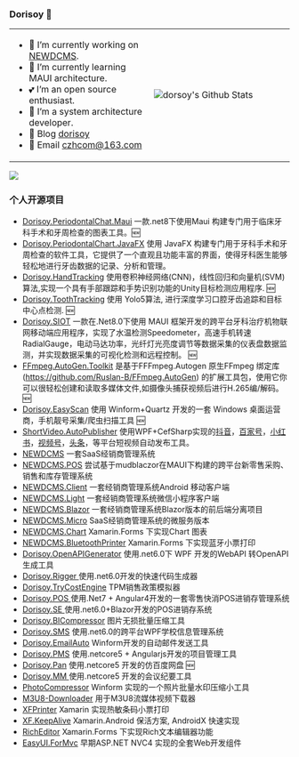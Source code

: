 ### **Dorisoy**   👋

<table>
<tr>
<td width="50%">

- 🔭 I’m currently working on [NEWDCMS](https://github.com/NEWDCMS).
- 🌱 I’m currently learning MAUI architecture.
- 💕 I’m an open source enthusiast.
- 🖖 I’m a system architecture developer.
- 🖖 Blog [dorisoy](http://www.dorsoy.com/)
- 🖖 Email [czhcom@163.com](mailto:czhcom@163.com)

</td>
<td>

 ![dorsoy's Github Stats](https://github-readme-stats.vercel.app/api?username=dorisoy&show_icons=true&hide_border=true)
 
 </td>
 </tr>
</table>


<img src="https://github-profile-trophy.vercel.app/?username=dorisoy&theme=flat&no-frame=true&margin-w=30" />


### 个人开源项目
- [Dorisoy.PeriodontalChat.Maui](https://github.com/dorisoy/Dorisoy.PeriodontalChat.Maui) 一款.net8下使用Maui 构建专门用于临床牙科手术和牙周检查的图表工具。:new:
- [Dorisoy.PeriodontalChart.JavaFX](https://github.com/dorisoy/Dorisoy.PeriodontalChat.JavaFX) 使用 JavaFX 构建专门用于牙科手术和牙周检查的软件工具，它提供了一个直观且功能丰富的界面，使得牙科医生能够轻松地进行牙齿数据的记录、分析和管理。
- [Dorisoy.HandTracking](https://github.com/dorisoy/Dorisoy.HandTracking) 使用卷积神经网络(CNN)，线性回归和向量机(SVM)算法,实现一个具有手部跟踪和手势识别功能的Unity目标检测应用程序.  :new:
- [Dorisoy.ToothTracking](https://github.com/dorisoy/Dorisoy.ToothTracking) 使用 Yolo5算法, 进行深度学习口腔牙齿追踪和目标中心点检测. :new:
- [Dorisoy.SIOT](https://github.com/dorisoy/Dorisoy.SIOT) 一款在.Net8.0下使用 MAUI 框架开发的跨平台牙科治疗机物联网移动端应用程序，实现了水温检测Speedometer，高速手机转速RadialGauge，电动马达功率，光纤灯光亮度调节等数据采集的仪表盘数据监测，并实现数据采集的可视化检测和远程控制。 :new:
- [FFmpeg.AutoGen.Toolkit](https://github.com/dorisoy/FFmpeg.AutoGen.Toolkit) 是基于FFFmpeg.Autogen 原生FFmpeg 绑定库(https://github.com/Ruslan-B/FFmpeg.AutoGen) 的扩展工具包，使用它你可以很轻松创建和读取多媒体文件,如摄像头捕获视频后进行H.265编/解码。 :new:
- [Dorisoy.EasyScan](https://github.com/dorisoy/EasyScan) 使用 Winform+Quartz 开发的一套 Windows 桌面运营商，手机靓号采集/爬虫扫描工具 :new:
- [ShortVideo.AutoPublisher](https://github.com/dorisoy/ShortVideo.AutoPublisher) 使用WPF+CefSharp实现的[抖音](https://creator.douyin.com)，[百家号](https://baijiahao.baidu.com/builder/rc/edit?type=videoV2)，[小红书](https://creator.xiaohongshu.com)，[视频号](https://channels.weixin.qq.com)，[头条](https://mp.toutiao.com/profile_v4/xigua/upload-video)，等平台短视频自动发布工具。
- [NEWDCMS](https://github.com/dorisoy/DCMS)  一套SaaS经销商管理系统
- [NEWDCMS.POS](https://github.com/NEWDCMS/DCMS.POS) 尝试基于mudblaczor在MAUI下构建的跨平台新零售采购、销售和库存管理系统 
- [NEWDCMS.Client](https://github.com/dorisoy/DCMS.Client) 一套经销商管理系统Android 移动客户端
- [NEWDCMS.Light](https://github.com/dorisoy/DCMS.Light) 一套经销商管理系统微信小程序客户端
- [NEWDCMS.Blazor](https://github.com/dorisoy/DCMS.Blazor) 一套经销商管理系统Blazor版本的前后端分离项目
- [NEWDCMS.Micro](https://github.com/dorisoy/DCMS.Micro) SaaS经销商管理系统的微服务版本
- [NEWDCMS.Chart](https://github.com/dorisoy/DCMS.Chart)  Xamarin.Forms 下实现Chart 图表
- [NEWDCMS.BluetoothPrinter](https://github.com/dorisoy/DCMS.BluetoothPrinter)  Xamarin.Forms 下实现蓝牙小票打印
- [Dorisoy.OpenAPIGenerator](https://github.com/dorisoy/Dorisoy.OpenAPIGenerator) 使用.net6.0下 WPF 开发的WebAPI 转OpenAPI生成工具
- [Dorisoy.Rigger ](https://github.com/dorisoy/Dorisoy.Rigger) 使用.net6.0开发的快速代码生成器 
- [Dorisoy.TryCostEngine](https://github.com/dorisoy/Dorisoy.TryCostEngine) TPM销售政策模拟器 
- [Dorisoy.POS ](https://github.com/dorisoy/Dorisoy.POS) 使用.Net7 + Angular4开发的一套零售快消POS进销存管理系统
- [Dorisoy.SE ](https://github.com/dorisoy/Dorisoy.SE) 使用.net6.0+Blazor开发的POS进销存系统
- [Dorisoy.BICompressor](https://github.com/dorisoy/Dorisoy.BICompressor) 图片无损批量压缩工具
- [Dorisoy.SMS](https://github.com/dorisoy/Dorisoy.SMS) 使用.net6.0的跨平台WPF学校信息管理系统
- [Dorisoy.EmailAuto](https://github.com/dorisoy/Dorisoy.EmailAuto) Winform开发的自动邮件发送工具
- [Dorisoy.PMS](https://github.com/dorisoy/Dorisoy.PMS) 使用.netcore5 + Angularjs开发的项目管理工具
- [Dorisoy.Pan](https://github.com/dorisoy/Dorisoy.Pan) 使用.netcore5 开发的仿百度网盘 :new:
- [Dorisoy.MM ](https://github.com/dorisoy/Dorisoy.MM) 使用.netcore5  开发的会议纪要工具
- [PhotoCompressor](https://github.com/dorisoy/PhotoCompressor) Winform 实现的一个照片批量水印压缩小工具
- [M3U8-Downloader](https://github.com/dorisoy/M3U8-Downloader) 用于M3U8流媒体视频下载器
- [XFPrinter](https://github.com/dorisoy/XFPrinter) Xamarin 实现热敏条码小票打印
- [XF.KeepAlive](https://github.com/dorisoy/XF.KeepAlive) Xamarin.Android 保活方案, AndroidX 快速实现
- [RichEditor](https://github.com/dorisoy/RichEditor) Xamarin.Forms 下实现Rich文本编辑器功能
- [EasyUI.ForMvc](https://github.com/dorisoy/EasyUI.ForMvc) 早期ASP.NET NVC4 实现的全套Web开发组件

